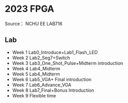 # 2023 FPGA
Source： NCHU EE LAB716

## Lab

- Week 1 Lab0_Introduce+Lab1_Flash_LED
- Week 2 Lab2_Seg7+Switch
- Week 3 Lab3_One_Shot_Pulse+Midterm introduction
- Week 4 Lab4_Midterm
- Week 5 Lab4_Midterm
- Week 6 Lab5_VGA+ Final introduction
- Week 7 Lab6_Advance_VGA
- Week 8 Lab7_Final+Bonus Introduction
- Week 9 Flexible time